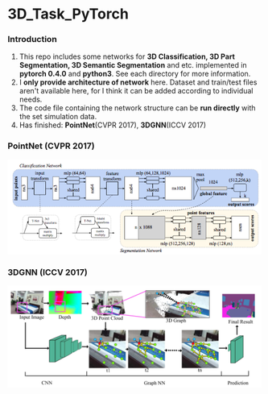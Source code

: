 # 3D_Task_PyTorch
### Introduction

1. This repo includes some networks for **3D Classification, 3D Part Segmentation, 3D Semantic Segmentation** and etc. implemented in **pytorch 0.4.0** and **python3**. See each directory for more information.
2. I **only provide architecture of network** here. Dataset and train/test files aren't available here, for I think  it can be added according to individual needs.
3. The code file containing the network structure can be **run directly** with the set simulation data.
4. Has finished: **PointNet**(CVPR 2017), **3DGNN**(ICCV 2017)

### PointNet (CVPR 2017)

<img src='PointNet_PyTorch/net.png'>

### 3DGNN (ICCV 2017)

<img src='3DGNN_PyTorch/net.png' width='660'>
